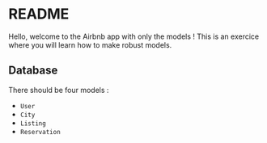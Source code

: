 # README

Hello, welcome to the Airbnb app with only the models ! This is an exercice where you will learn how to make robust models. 

## Database
There should be four models :

- `User`
- `City`
- `Listing`
- `Reservation`

